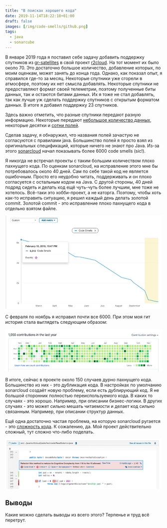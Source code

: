 ```yaml
---
title: "В поисках хорошего кода"
date: 2019-11-14T18:22:18+01:00
draft: false
images: [/img/code-smells/github.png]
tags:
  - java
  - sonarcube
---
```

В январе 2019 года я поставил себе задачу добавить поддержку спутников из [gr-satellites](https://github.com/daniestevez/gr-satellites) в свой проект [r2cloud](https://github.com/dernasherbrezon/r2cloud). На тот момент их было около 70. Это достаточно большое количество, добавление которых, по моим оценкам, может занять до конца года. Однако, как показал опыт, я справился где-то за месяц. Некоторые спутники уже сгорели в атмосфере, поэтому их нет смысла добавлять. Некоторые спутники не предоставляют формат своей телеметрии, поэтому полученные биты данных, так и остаются битами данных. Их я тоже не стал добавлять, так как лучше уж сделать поддержку спутников с открытым форматом данных. В итоге я добавил поддержку 23 спутников.

Здесь важно отметить, что разные спутники передают разную информацию. Некоторые передают [небольшое количество данных](https://github.com/dernasherbrezon/jradio/blob/master/src/main/java/ru/r2cloud/jradio/astrocast/NMEA0183.java), некоторые десятки и [сотни полей](https://github.com/dernasherbrezon/jradio/blob/master/src/main/java/ru/r2cloud/jradio/eseo/Type1.java).

Сделав задачу, я обнаружил, что названия полей зачастую не согласуются с правилами java. Большинство полей я просто взял из оригинальных спецификаций, которые ничего не знают про Java. Из-за этого [sonarcloud](https://sonarcloud.io/project/activity?custom_metrics=code_smells&graph=custom&id=ru.r2cloud%3Ajradio) начал показывать более 6000 code smells (sic!). 

Я никогда не встречал проекты с таким большим количеством плохо пахнущего кода. По оценкам sonarcloud, на исправление этого мне бы потребовалось около 40 дней. Сам по себе такой код не является ошибочным. Просто его неудобно читать, поддерживать и он плохо согласуется с остальным кодом на Java. С другой стороны, 40 дней подряд сидеть и делать код ещё чуть-чуть более лучшим, мне тоже не хотелось. Всё-таки это хобби-проект, а не каторга. Поэтому, чтобы хоть как-то исправить ситуацию, я решил каждый день делать золотой commit. Золотой commit - это исправление плохо пахнущего кода в отдельно взятом файле.

![](/img/code-smells/sonarcloud.png)

С февраля по ноябрь я исправил почти все 6000. При этом моя гит история стала выглядеть следующим образом:

![](/img/code-smells/github.png)

В итоге, сейчас в проекте около 150 случаев дурно пахнущего кода. Большинство из них - это дубликация кода. В настройках по умолчанию sonarcloud создаёт новую проблему, если есть дублирующий код. Я не большой сторонник полностью переиспользуемого кода. В каких то случаях - это хорошо. Например, при описании бизнес-логики. В других случаях - это может сильно мешать читаемости и делает код сильно связанным. Например, при описании структур данных.

Ещё одна достаточно частая проблема, на которую sonarcloud ругается - это [сложность кода](https://sonarcloud.io/organizations/dernasherbrezon-github/rules?open=squid%3AS3776&rule_key=squid%3AS3776). К сожалению, да. Мой проект действительно сложный, тут сложно что-либо поделать.

![](/img/code-smells/complex.png)

## Выводы

Какие можно сделать выводы из всего этого? Терпенье и труд всё перетрут.